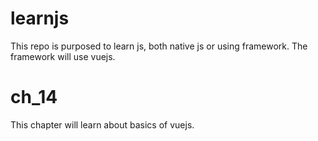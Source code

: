 # learnjs
This repo is purposed to learn js, both native js or using framework. The framework will use vuejs.

# ch_14
This chapter will learn about basics of vuejs.